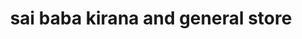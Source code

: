 ---
title: "sai baba kirana and general store"
url: /vanasthalipuram-hyderabad/sai-baba-kirana-and-general-store/
shop: Supermarkt
---